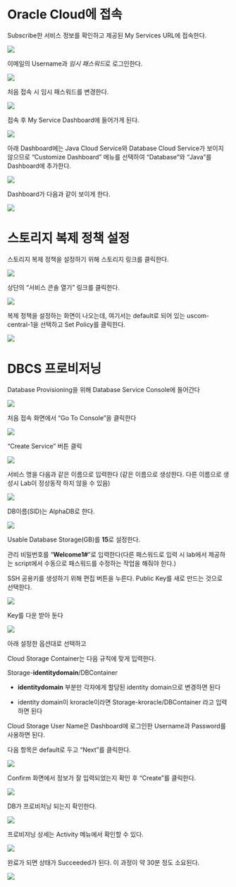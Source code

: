 Oracle Cloud에 접속
===================

Subscribe한 서비스 정보를 확인하고 제공된 My Services URL에 접속한다.

![](media/25b2749181cfb01a3a4bdbe54467960c.png)

이메일의 Username과 *임시 패스워드*로 로그인한다.

![](media/b2e7d89631ad5f1b6bea797e4df4ca98.png)

처음 접속 시 임시 패스워드를 변경한다.

![](media/295a71bba3fbf4280abcaebf47fa5af3.png)

접속 후 My Service Dashboard에 들어가게 된다.

![](media/035b8e2ef3b1ab73332281a995361987.png)

아래 Dashboard에는 Java Cloud Service와 Database Cloud Service가 보이지 않으므로
“Customize Dashboard” 메뉴를 선택하여 “Database”와 “Java”를 Dashboard에
추가한다.

![](media/9b0943ea5048135bccaa70763394884b.png)

Dashboard가 다음과 같이 보이게 한다.

![](media/33e464a56cd468ae123dd52b2bdabbdb.png)

스토리지 복제 정책 설정
=======================

스토리지 복제 정책을 설정하기 위해 스토리지 링크를 클릭한다.

![](media/6a19135ebb46b2eeaeeb7d04456817ed.png)

상단의 “서비스 콘솔 열기” 링크를 클릭한다.

![](media/67ba27dd0e91104ae61475efb5d52923.png)

복제 정책을 설정하는 화면이 나오는데, 여기서는 default로 되어 있는
uscom-central-1을 선택하고 Set Policy를 클릭한다.

![](media/7eae5022bb178a9445c911656008ebf1.png)

DBCS 프로비저닝
===============

Database Provisioning을 위해 Database Service Console에 들어간다

![](media/adfd1973c8a1a3f4cb8a8b99537ee21d.png)

처음 접속 화면에서 “Go To Console”을 클릭한다

![](media/4238f11b7a6b98ba2368b384a89046ca.png)

“Create Service” 버튼 클릭

![](media/7a42c1418cf8678ea74e0ac9c26d71a8.png)

서비스 명을 다음과 같은 이름으로 입력한다 (같은 이름으로 생성한다. 다른 이름으로
생성시 Lab이 정상동작 하지 않을 수 있음)

![](media/d11af94713bb814d82952d6e89587bfc.png)

DB이름(SID)는 AlphaDB로 한다.

![](media/46f0c33d1bd4007ed3092ce4f0bf5885.png)

Usable Database Storage(GB)를 **15**로 설정한다.

관리 비밀번호를 “**Welcome1\#**”로 입력한다(다른 패스워드로 입력 시 lab에서
제공하는 script에서 수동으로 패스워드를 수정하는 작업을 해줘야 한다.)

SSH 공용키를 생성하기 위해 편집 버튼을 누른다. Public Key를 새로 만드는 것으로
선택한다.

![](media/0c5cc8fc13572bc799a3af86d20f805c.png)

Key를 다운 받아 둔다

![](media/773b57b8a1a9be32aee2905d26bddb51.png)

아래 설정한 옵션대로 선택하고

Cloud Storage Container는 다음 규칙에 맞게 입력한다.

Storage-**identitydomain**/DBContainer

-   **identitydomain** 부분만 각자에게 할당된 identity domain으로 변경하면 된다

-   identity domain이 kroracle이라면 Storage-kroracle/DBContainer 라고 입력하면
    된다

Cloud Storage User Name은 Dashboard에 로그인한 Username과 Password를 사용하면
된다.

다음 항목은 default로 두고 “Next”를 클릭한다.

![](media/4209b7790c17a3674a6f7ee0ac7ff79d.png)

Confirm 화면에서 정보가 잘 입력되었는지 확인 후 “Create”를 클릭한다.

![](media/1e5114cf0aa788ae91328ad1ca88675e.png)

DB가 프로비저닝 되는지 확인한다.

![](media/1944b4c74dd55ad0bdc106b2f1715c2d.png)

프로비저닝 상세는 Activity 메뉴에서 확인할 수 있다.

![](media/553ba81e84781a8f000d3aa2d44cf6cf.png)

완료가 되면 상태가 Succeeded가 된다. 이 과정이 약 30분 정도 소요된다.

![](media/8224dfa420312ca2b71289700a708e75.png)
